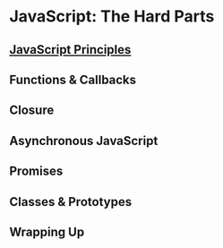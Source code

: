 # JavaScript: The Hard Parts

## [JavaScript Principles](./01_javascript_principles.md)

## Functions & Callbacks

## Closure

## Asynchronous JavaScript

## Promises

## Classes & Prototypes

## Wrapping Up
